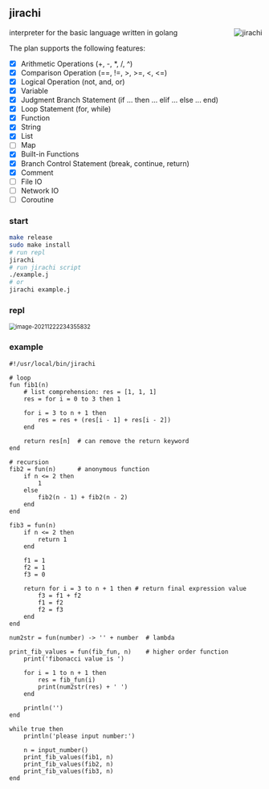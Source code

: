 ## jirachi

<img align="right" alt="jirachi" src="https://img.caiyifan.cn/typora_picgo/Jirachi.png" />

interpreter for the basic language written in golang

The plan supports the following features:

- [x] Arithmetic Operations (+, -, *, /, ^)
- [x] Comparison Operation (==, !=, >, >=, <, <=)
- [x] Logical Operation (not, and, or)
- [x] Variable
- [x] Judgment Branch Statement (if ... then ... elif ... else ... end)
- [x] Loop Statement (for, while)
- [x] Function
- [x] String
- [x] List
- [ ] Map
- [x] Built-in Functions
- [x] Branch Control Statement (break, continue, return)
- [x] Comment
- [ ] File IO
- [ ] Network IO
- [ ] Coroutine

### start

```bash
make release
sudo make install
# run repl
jirachi
# run jirachi script
./example.j
# or
jirachi example.j
````

### repl

<img src="https://img.caiyifan.cn/typora_picgo/image-20211222234355832.png" alt="image-20211222234355832" style="zoom:80%;" />


### example

```shell
#!/usr/local/bin/jirachi

# loop
fun fib1(n)
    # list comprehension: res = [1, 1, 1]
    res = for i = 0 to 3 then 1

    for i = 3 to n + 1 then
        res = res + (res[i - 1] + res[i - 2])
    end

    return res[n]  # can remove the return keyword
end

# recursion
fib2 = fun(n)      # anonymous function
    if n <= 2 then
        1
    else
        fib2(n - 1) + fib2(n - 2)
    end
end

fib3 = fun(n)
    if n <= 2 then
        return 1
    end

    f1 = 1
    f2 = 1
    f3 = 0

    return for i = 3 to n + 1 then # return final expression value
        f3 = f1 + f2
        f1 = f2
        f2 = f3
    end
end

num2str = fun(number) -> '' + number  # lambda

print_fib_values = fun(fib_fun, n)    # higher order function
    print('fibonacci value is ')

    for i = 1 to n + 1 then
        res = fib_fun(i)
        print(num2str(res) + ' ')
    end

    println('')
end

while true then
    println('please input number:')

    n = input_number()
    print_fib_values(fib1, n)
    print_fib_values(fib2, n)
    print_fib_values(fib3, n)
end
```
